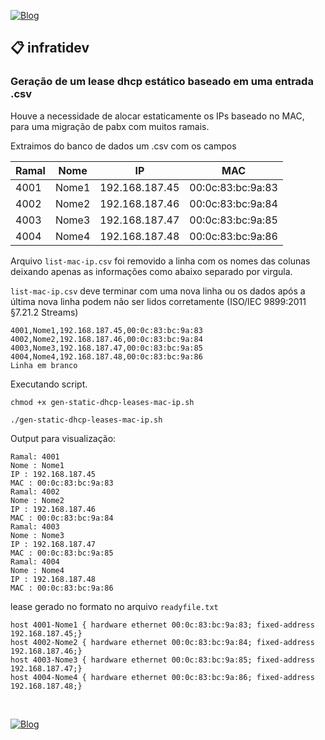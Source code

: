 [![Blog](https://img.shields.io/website?down_color=blue&down_message=infrati.dev&label=Blog&logo=ghost&logoColor=green&style=for-the-badge&up_color=blue&up_message=infrati.dev&url=https%3A%2F%2Finfrati.dev)](https://infrati.dev)

## 📋 infratidev

### Geração de um lease dhcp estático baseado em uma entrada .csv 

Houve a necessidade de alocar estaticamente os IPs baseado no MAC, para uma migração de pabx com muitos ramais. 

Extraimos do banco de dados um .csv com os campos

| Ramal |  Nome  | IP  | MAC |
| ----- |  ----- | --- | --- |
| 4001  | Nome1 | 192.168.187.45 | 00:0c:83:bc:9a:83 |
| 4002  | Nome2 | 192.168.187.46 | 00:0c:83:bc:9a:84 |
| 4003  | Nome3 | 192.168.187.47 | 00:0c:83:bc:9a:85 |
| 4004  | Nome4 | 192.168.187.48 | 00:0c:83:bc:9a:86 |

Arquivo ```list-mac-ip.csv``` foi removido a linha com os nomes das colunas deixando apenas as informações como abaixo separado por virgula.

```list-mac-ip.csv``` deve terminar com uma nova linha ou os dados após a última nova linha podem não ser lidos corretamente (ISO/IEC 9899:2011 §7.21.2 Streams)

~~~
4001,Nome1,192.168.187.45,00:0c:83:bc:9a:83
4002,Nome2,192.168.187.46,00:0c:83:bc:9a:84
4003,Nome3,192.168.187.47,00:0c:83:bc:9a:85
4004,Nome4,192.168.187.48,00:0c:83:bc:9a:86
Linha em branco
~~~

Executando script.

```chmod +x gen-static-dhcp-leases-mac-ip.sh```

```./gen-static-dhcp-leases-mac-ip.sh```

Output para visualização:

~~~
Ramal: 4001
Nome : Nome1
IP : 192.168.187.45
MAC : 00:0c:83:bc:9a:83
Ramal: 4002
Nome : Nome2
IP : 192.168.187.46
MAC : 00:0c:83:bc:9a:84
Ramal: 4003
Nome : Nome3
IP : 192.168.187.47
MAC : 00:0c:83:bc:9a:85
Ramal: 4004
Nome : Nome4
IP : 192.168.187.48
MAC : 00:0c:83:bc:9a:86
~~~

lease gerado no formato no arquivo ```readyfile.txt```

~~~
host 4001-Nome1 { hardware ethernet 00:0c:83:bc:9a:83; fixed-address 192.168.187.45;}
host 4002-Nome2 { hardware ethernet 00:0c:83:bc:9a:84; fixed-address 192.168.187.46;}
host 4003-Nome3 { hardware ethernet 00:0c:83:bc:9a:85; fixed-address 192.168.187.47;}
host 4004-Nome4 { hardware ethernet 00:0c:83:bc:9a:86; fixed-address 192.168.187.48;}
~~~



<br>

[![Blog](https://img.shields.io/website?down_color=blue&down_message=infrati.dev&label=Blog&logo=ghost&logoColor=green&style=for-the-badge&up_color=blue&up_message=infrati.dev&url=https%3A%2F%2Finfrati.dev)](https://infrati.dev)